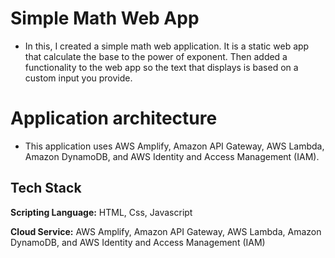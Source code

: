 # Simple Math Web App

- In this, I created a simple math web application. It is a static web app that calculate the base to the power of exponent. Then added a  functionality to the web app so the text that displays is based on a custom input you provide.

# Application architecture

- This application uses AWS Amplify, Amazon API Gateway, AWS Lambda, Amazon DynamoDB, and AWS Identity and Access Management (IAM).
## Tech Stack

**Scripting Language:** HTML, Css, Javascript

**Cloud Service:** AWS Amplify, Amazon API Gateway, AWS Lambda, Amazon DynamoDB, and AWS Identity and Access Management (IAM)
